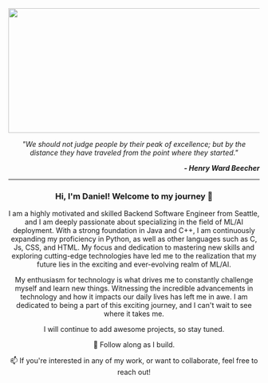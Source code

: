 
<img src="https://media.giphy.com/media/XhIEquUNz5aspSNrws/giphy.gif" width="1000" height="250" />

<p align="center"> <i>"We should not judge people by their peak of excellence; but by the distance they have traveled from the point where they started."</i></p>
<p align="right"> <b><i> - Henry Ward Beecher</b></i></p>

---

<h3 align="center"><b> Hi, I'm Daniel! Welcome to my journey  👋</b></h3>

<p align="center"> I am a highly motivated and skilled Backend Software Engineer from Seattle, and I am deeply passionate about specializing in the field of ML/AI deployment. With a strong foundation in Java and C++, I am continuously expanding my proficiency in Python, as well as other languages such as C, Js, CSS, and HTML. My focus and dedication to mastering new skills and exploring cutting-edge technologies have led me to the realization that my future lies in the exciting and ever-evolving realm of ML/AI. </p>

<p align="center"> My enthusiasm for technology is what drives me to constantly challenge myself and learn new things. Witnessing the incredible advancements in technology and how it impacts our daily lives has left me in awe. I am dedicated to being a part of this exciting journey, and I can't wait to see where it takes me. </p>

<p align="center"> I will continue to add awesome projects, so stay tuned. </p>

<p align="center"> 🌱 Follow along as I build. </p>

<p align="center"> 📫  If you're interested in any of my work, or want to collaborate, feel free to reach out! </p>
<!--
**BrandonGinos/BrandonGinos** is a ✨ _special_ ✨ repository because its `README.md` (this file) appears on your GitHub profile.

Here are some ideas to get you started:

- 🔭 I’m currently working on ...
- 🌱 I’m currently learning ...
- 👯 I’m looking to collaborate on ...
- 🤔 I’m looking for help with ...
- 💬 Ask me about ...
- 📫 How to reach me: ...
- 😄 Pronouns: ...
- ⚡ Fun fact: ...
-->
